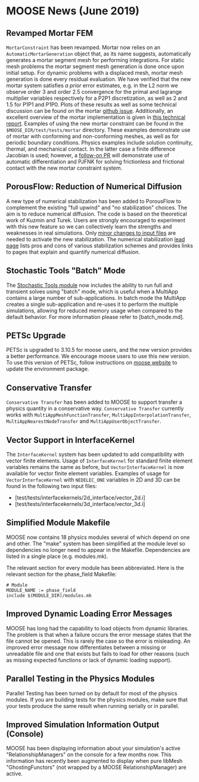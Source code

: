 # MOOSE News (June 2019)

## Revamped Mortar FEM

`MortarConstraint` has been revamped. Mortar now relies on an `AutomaticMortarGeneration` object
that, as its name suggests, automatically generates a mortar segment mesh for performing
integrations. For static mesh problems the mortar segment mesh generation is done once upon initial
setup. For dynamic problems with a displaced mesh, mortar mesh generation is done every residual
evaluation. We have verified that the new mortar system satisfies *a prior* error estimates, e.g.
in the L2 norm we observe order 3 and order 2.5 convergence for the primal and lagrange multiplier
variables respectively for a P2P1 discretization, as well as 2 and 1.5 for P1P1 and P1P0. Plots of
these results as well as some technical discussion can be found on the mortar
[github issue](https://github.com/idaholab/moose/issues/13080). Additionally, an excellent overview
of the mortar implementation is given in
[this technical report](https://www.osti.gov/biblio/1468630/). Examples of using the new mortar
constraint can be found in the `$MOOSE_DIR/test/tests/mortar` directory. These examples demonstrate
use of mortar with conforming and non-conforming meshes, as well as for periodic boundary
conditions. Physics examples include solution continuity, thermal, and mechanical contact. In the
latter case a finite difference Jacobian is used; however, a
[follow-on PR](https://github.com/idaholab/moose/pull/13508) will demonstrate use of automatic
differentiation and PJFNK for solving frictionless and frictional contact with the new mortar
constraint system.

## PorousFlow: Reduction of Numerical Diffusion

A new type of numerical stabilization has been added to PorousFlow to complement the existing "full upwind" and "no stabilization" choices.  The aim is to reduce numerical diffusion.  The code is based on the theoretical work of Kuzmin and Turek.  Users are strongly encouraged to experiment with this new feature so we can collectively learn the strengths and weaknesses in real simulations.  Only [minor changes to input files](porous_flow/kt.md) are needed to activate the new stabilization.  The numerical stabilization [lead page](porous_flow/stabilization.md) lists pros and cons of various stabilization schemes and provides links to pages that explain and quantify numerical diffusion.

## Stochastic Tools "Batch" Mode

The [Stochastic Tools module](stochastic_tools/index.md) now includes the ability to run
full and transient solves using "batch" mode, which is useful when a MultiApp contains
a large number of sub-applications. In batch mode the MultiApp creates a single sub-application
and re-uses it to perform the multiple simulations, allowing for reduced memory usage when
compared to the default behavior. For more information please refer to [batch_mode.md].

## PETSc Upgrade

PETSc is upgraded to 3.10.5 for moose users, and the new version provides a better performance.
We encourage moose users to use this new version. To use this version of PETSc, follow
instructions on [moose website](getting_started/index.md) to update the environment package.

## Conservative Transfer

`Conservative Transfer` has been added to MOOSE to support transfer a physics quantity
  in a conservative way. `Conservative Transfer` currently works with `MultiAppMeshFunctionTransfer`,
  `MultiAppInterpolationTransfer`, `MultiAppNearestNodeTransfer` and `MultiAppUserObjectTransfer`.

## Vector Support in InterfaceKernel

The `InterfaceKernel` system has been updated to add compatibility with vector finite
elements. Usage of `InterfaceKernel` for standard finite element variables remains the same as
before, but `VectorInterfaceKernel` is now available for vector finite element variables. Examples
of usage for `VectorInterfaceKernel` with `NEDELEC_ONE` variables in 2D and 3D can be found in the
following two input files:

- [test/tests/interfacekernels/2d_interface/vector_2d.i]
- [test/tests/interfacekernels/3d_interface/vector_3d.i]

## Simplified Module Makefile

MOOSE now contains 18 physics modules several of which depend on one and other. The "make" system
has been simplified at the module level so dependencies no longer need to appear in the Makefile.
Dependencies are listed in a single place (e.g. modules.mk).

The relevant section for every module has been abbreviated. Here is the relevant section for the
phase_field Makefile:

```
# Module
MODULE_NAME := phase_field
include $(MODULE_DIR)/modules.mk
```

## Improved Dynamic Loading Error Messages

MOOSE has long had the capability to load objects from dynamic libraries. The problem is that
when a failure occurs the error message states that the file cannot be opened. This is rarely
the case so the error is misleading. An improved error message now differentiates between
a missing or unreadable file and one that exists but fails to load for other reasons (such
as missing expected functions or lack of dynamic loading support).

## Parallel Testing in the Physics Modules

Parallel Testing has been turned on by default for most of the physics modules. If you are
building tests for the physics modules, make sure that your tests produce the same result
when running serially or in parallel.

## Improved Simulation Information Output (Console)

MOOSE has been displaying information about your simulation's active "RelationshipManagers"
on the console for a few months now. This information has recently been augmented to display
when pure libMesh "GhostingFunctors" (not wrapped by a MOOSE RelationshipManager) are active.
